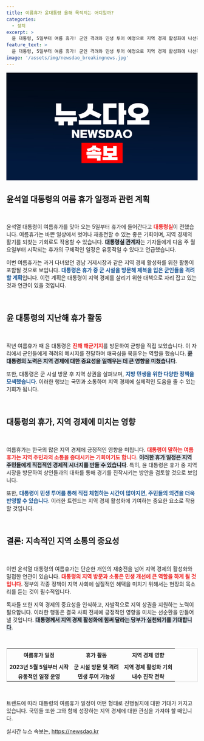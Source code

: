 ```yaml
---
title: 여름휴가 윤대통령 올해 목적지는 어디일까?
categories:
  - 정치
excerpt: >
  윤 대통령, 5일부터 여름 휴가! 군인 격려와 민생 투어 예정으로 지역 경제 활성화에 나선다. 이번 휴가가 어떤 변화를 가져올지 기대된다!
feature_text: >
  윤 대통령, 5일부터 여름 휴가! 군인 격려와 민생 투어 예정으로 지역 경제 활성화에 나선다. 이번 휴가가 어떤 변화를 가져올지 기대된다!
image: '/assets/img/newsdao_breakingnews.jpg'
---
```


<p><img src="/assets/img/newsdao_breakingnews.jpg" alt="pcversion 속보" /></p>

<h2 data-ke-size="size26">윤석열 대통령의 여름 휴가 일정과 관련 계획</h2>

<p data-ke-size="size16">&nbsp;</p>

<p>윤석열 대통령이 여름휴가를 맞아 오는 5일부터 휴가에 들어간다고 <b><span style="color: #ee2323;">대통령실</span></b>이 전했습니다. 여름휴가는 바쁜 일상에서 벗어나 재충전할 수 있는 좋은 기회이며, 지역 경제의 활기를 되찾는 기회로도 작용할 수 있습니다. <b><span style="background-color: #21538527;">대통령실 관계자</span></b>는 기자들에게 다음 주 월요일부터 시작되는 휴가의 구체적인 일정은 유동적일 수 있다고 언급했습니다. </p>

<p>이번 여름휴가는 과거 다녀왔던 경남 거제시장과 같은 지역 경제 활성화를 위한 활동이 포함될 것으로 보입니다. <b><span style="color: #1a5490;">대통령은 휴가 중 군 시설을 방문해 제복을 입은 군인들을 격려할 계획</span></b>입니다. 이런 계획은 대통령이 지역 경제를 살리기 위한 대책으로 자리 잡고 있는 것과 연관이 있을 것입니다. </p>

<p data-ke-size="size16">&nbsp;</p>

<h2 data-ke-size="size26">윤 대통령의 지난해 휴가 활동</h2>

<p data-ke-size="size16">&nbsp;</p>

<p>작년 여름휴가 때 윤 대통령은 <b><span style="color: #ee2323;">진해 해군기지</span></b>를 방문하여 군항을 직접 보았습니다. 이 자리에서 군인들에게 격려의 메시지를 전달하며 애국심을 북돋우는 역할을 했습니다. <b><span style="background-color: #21538527;">윤 대통령의 노력은 지역 경제에 대한 중요성을 일깨우는 데 큰 영향을 미쳤습니다</span></b>. </p>

<p>또한, 대통령은 군 시설 방문 후 지역 상권을 살펴보며, <b><span style="color: #1a5490;">지방 민생을 위한 다양한 정책을 모색했습니다</span></b>. 이러한 행보는 국민과 소통하며 지역 경제에 실제적인 도움을 줄 수 있는 기회가 됩니다. </p>

<p data-ke-size="size16">&nbsp;</p>

<h2 data-ke-size="size26">대통령의 휴가, 지역 경제에 미치는 영향</h2>

<p data-ke-size="size16">&nbsp;</p>

<p>여름휴가는 한국의 많은 지역 경제에 긍정적인 영향을 미칩니다. <b><span style="color: #ee2323;">대통령이 말하는 여름 휴가는 지역 주민과의 소통을 증대시키는 기회이기도 합니다</span></b>. <b><span style="background-color: #21538527;">이러한 휴가 일정은 지역 주민들에게 직접적인 경제적 시너지를 만들 수 있습니다</span></b>. 특히, 윤 대통령은 휴가 중 지역 시장을 방문하여 상인들과의 대화를 통해 경기를 진작시키는 방안을 검토할 것으로 보입니다. </p>

<p>또한, <b><span style="color: #1a5490;">대통령이 민생 투어를 통해 직접 체험하는 시간이 많아지면, 주민들의 의견을 더욱 반영할 수 있습니다</span></b>. 이러한 트렌드는 지역 경제 활성화에 기여하는 중요한 요소로 작용할 것입니다. </p>

<p data-ke-size="size16">&nbsp;</p>

<h2 data-ke-size="size26">결론: 지속적인 지역 소통의 중요성</h2>

<p data-ke-size="size16">&nbsp;</p>

<p>이번 윤석열 대통령의 여름휴가는 단순한 개인의 재충전을 넘어 지역 경제의 활성화와 밀접한 연관이 있습니다. <b><span style="color: #ee2323;">대통령의 지역 방문과 소통은 민생 개선에 큰 역할을 하게 될 것입니다</span></b>. 정부의 각종 정책이 지역 사회에 실질적인 혜택을 미치기 위해서는 현장의 목소리를 듣는 것이 필수적입니다. </p>

<p>독자들 또한 지역 경제의 중요성을 인식하고, 자발적으로 지역 상권을 지원하는 노력이 필요합니다. 이러한 행동은 결국 사회 전체에 긍정적인 영향을 미치는 선순환을 만들어낼 것입니다. <b><span style="background-color: #21538527;">대통령께서 지역 경제 활성화에 힘써 달라는 당부가 실천되기를 기대합니다</span></b>. </p>

<p data-ke-size="size16">&nbsp;</p>

<table style="width: 100%; border: 1px solid #ddd;">
<tr>
  <td style="text-align: center; height: 30px;"><b>여름휴가 일정</b></td>
  <td style="text-align: center; height: 30px;"><b>휴가 활동</b></td>
  <td style="text-align: center; height: 30px;"><b>지역 경제 영향</b></td>
</tr>
<tr>
  <td style="text-align: center; height: 17px;"><b>2023년 5월 5일부터 시작</b></td>
  <td style="text-align: center; height: 17px;"><b>군 시설 방문 및 격려</b></td>
  <td style="text-align: center; height: 17px;"><b>지역 경제 활성화 기회</b></td>
</tr>
<tr>
  <td style="text-align: center; height: 17px;"><b>유동적인 일정 운영</b></td>
  <td style="text-align: center; height: 17px;"><b>민생 투어 가능성</b></td>
  <td style="text-align: center; height: 17px;"><b>내수 진작 전략</b></td>
</tr>
</table>

<p data-ke-size="size16">&nbsp;</p>

<p>트렌드에 따라 대통령의 여름휴가 일정이 어떤 형태로 진행될지에 대한 기대가 커지고 있습니다. 국민들 또한 그와 함께 성장하는 지역 경제에 대한 관심을 가져야 할 때입니다.</p>
실시간 뉴스 속보는, <a href="https://newsdao.kr" rel="dofollow">https://newsdao.kr</a>


